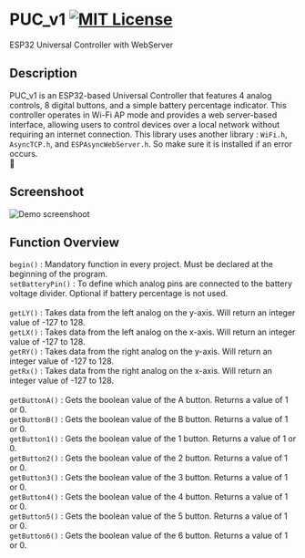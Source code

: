 # PUC_v1 [![MIT License](https://img.shields.io/badge/License-MIT-green.svg)](https://choosealicense.com/licenses/mit/)
ESP32 Universal Controller with WebServer

## Description
PUC_v1 is an ESP32-based Universal Controller that features 4 analog controls, 8 digital buttons, and a simple battery percentage indicator. This controller operates in Wi-Fi AP mode and provides a web server-based interface, allowing users to control devices over a local network without requiring an internet connection. This library uses another library : `WiFi.h`, `AsyncTCP.h`, and `ESPAsyncWebServer.h`. So make sure it is installed if an error occurs.<br/>
	:speech_balloon:

## Screenshoot
![Demo screenshoot](https://github.com/PrasZ24/PUC_v1/blob/main/Screenshoot/image.png?raw=true)

## Function Overview
`begin()` : Mandatory function in every project. Must be declared at the beginning of the program.<br/>
`setBatteryPin()` : To define which analog pins are connected to the battery voltage divider. Optional if battery percentage is not used.<br/><br/>
`getLY()` : Takes data from the left analog on the y-axis. Will return an integer value of -127 to 128.<br/>
`getLX()` : Takes data from the left analog on the x-axis. Will return an integer value of -127 to 128.<br/>
`getRY()` : Takes data from the right analog on the y-axis. Will return an integer value of -127 to 128.<br/>
`getRx()` : Takes data from the right analog on the x-axis. Will return an integer value of -127 to 128.<br/><br/>
`getButtonA()` : Gets the boolean value of the A button. Returns a value of 1 or 0.<br/>
`getButtonB()` : Gets the boolean value of the B button. Returns a value of 1 or 0. <br/>
`getButton1()` : Gets the boolean value of the 1 button. Returns a value of 1 or 0. <br/>
`getButton2()` : Gets the boolean value of the 2 button. Returns a value of 1 or 0. <br/>
`getButton3()` : Gets the boolean value of the 3 button. Returns a value of 1 or 0. <br/>
`getButton4()` : Gets the boolean value of the 4 button. Returns a value of 1 or 0. <br/>
`getButton5()` : Gets the boolean value of the 5 button. Returns a value of 1 or 0. <br/>
`getButton6()` : Gets the boolean value of the 6 button. Returns a value of 1 or 0. <br/>



